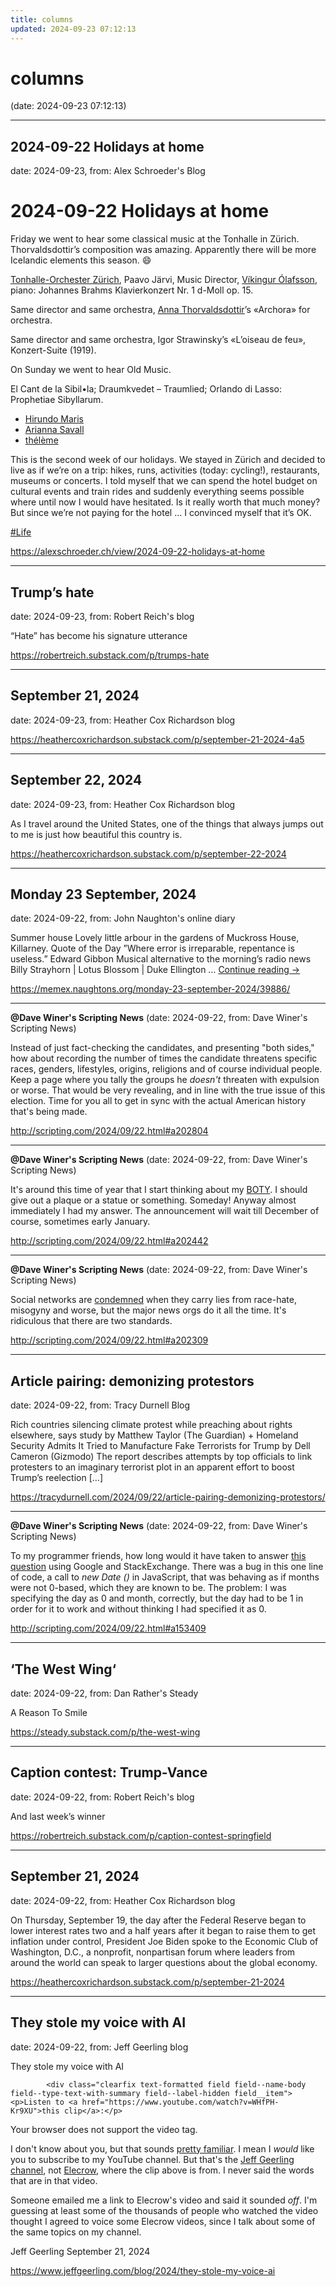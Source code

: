 ```yaml
---
title: columns
updated: 2024-09-23 07:12:13
---
```


# columns

(date: 2024-09-23 07:12:13)

---

## 2024-09-22 Holidays at home

date: 2024-09-23, from: Alex Schroeder's Blog

<h1 id="2024-09-22-holidays-at-home">2024-09-22 Holidays at home</h1>

<p>Friday we went to hear some classical music at the Tonhalle in Zürich. Thorvaldsdottir’s composition was amazing. Apparently there will be more Icelandic elements this season. 😄</p>

<p><a href="https://tonhalle-orchester.ch/">Tonhalle-Orchester Zürich</a>, Paavo Järvi, Music Director, <a href="https://www.vikingurolafsson.com/">Víkingur Ólafsson</a>, piano: Johannes Brahms Klavierkonzert Nr. 1 d-Moll op. 15.</p>

<p>Same director and same orchestra, <a href="https://www.annathorvalds.com/">Anna Thorvaldsdottir</a>’s «Archora» for orchestra.</p>

<p>Same director and same orchestra, Igor Strawinsky’s «L&rsquo;oiseau de feu», Konzert-Suite (1919).</p>

<p>On Sunday we went to hear Old Music.</p>

<p>El Cant de la Sibil•la;
Draumkvedet – Traumlied;
Orlando di Lasso:
Prophetiae Sibyllarum.</p>

<ul>
<li><a href="https://hirundomaris.com/">Hirundo Maris</a></li>
<li><a href="https://ariannasavall.com/">Arianna Savall</a></li>
<li><a href="https://ensembletheleme.com/">thélème</a></li>
</ul>

<p>This is the second week of our holidays. We stayed in Zürich and decided to live as if we’re on a trip: hikes, runs, activities (today: cycling!), restaurants, museums or concerts. I told myself that we can spend the hotel budget on cultural events and train rides and suddenly everything seems possible where until now I would have hesitated. Is it really worth that much money? But since we’re not paying for the hotel … I convinced myself that it’s OK.</p>

<p><a class="tag" href="/search/?q=%23Life">#Life</a></p> 

<https://alexschroeder.ch/view/2024-09-22-holidays-at-home>

---

## Trump’s hate

date: 2024-09-23, from: Robert Reich's blog

&#8220;Hate&#8221; has become his signature utterance 

<https://robertreich.substack.com/p/trumps-hate>

---

## September 21, 2024

date: 2024-09-23, from: Heather Cox Richardson blog

 

<https://heathercoxrichardson.substack.com/p/september-21-2024-4a5>

---

## September 22, 2024

date: 2024-09-23, from: Heather Cox Richardson blog

As I travel around the United States, one of the things that always jumps out to me is just how beautiful this country is. 

<https://heathercoxrichardson.substack.com/p/september-22-2024>

---

## Monday 23 September, 2024

date: 2024-09-22, from: John Naughton's online diary

Summer house Lovely little arbour in the gardens of Muckross House, Killarney. Quote of the Day ”Where error is irreparable, repentance is useless.” Edward Gibbon Musical alternative to the morning’s radio news Billy Strayhorn &#124; Lotus Blossom &#124; Duke Ellington &#8230; <a href="https://memex.naughtons.org/monday-23-september-2024/39886/">Continue reading <span class="meta-nav">&#8594;</span></a> 

<https://memex.naughtons.org/monday-23-september-2024/39886/>

---

**@Dave Winer's Scripting News** (date: 2024-09-22, from: Dave Winer's Scripting News)

Instead of just fact-checking the candidates, and presenting "both sides," how about recording the number of times the candidate threatens specific races, genders, lifestyles, origins, religions and of course individual people. Keep a page where you tally the groups he <i>doesn't</i> threaten with expulsion or worse. That would be very revealing, and in line with the true issue of this election. Time for you all to get in sync with the actual American history that's being made. 

<http://scripting.com/2024/09/22.html#a202804>

---

**@Dave Winer's Scripting News** (date: 2024-09-22, from: Dave Winer's Scripting News)

It's around this time of year that I start thinking about my <a href="https://www.google.com/search?q=site%3Ascripting.com+boty">BOTY</a>. I should give out a plaque or a statue or something. Someday! Anyway almost immediately I had my answer. The announcement will wait till December of course, sometimes early January. 

<http://scripting.com/2024/09/22.html#a202442>

---

**@Dave Winer's Scripting News** (date: 2024-09-22, from: Dave Winer's Scripting News)

Social networks are <a href="https://www.google.com/search?q=social+networks+race+hate">condemned</a> when they carry lies from race-hate, misogyny and worse, but the major news orgs do it all the time. It's ridiculous that there are two standards. 

<http://scripting.com/2024/09/22.html#a202309>

---

## Article pairing: demonizing protestors

date: 2024-09-22, from: Tracy Durnell Blog

Rich countries silencing climate protest while preaching about rights elsewhere, says study by Matthew Taylor (The Guardian) + Homeland Security Admits It Tried to Manufacture Fake Terrorists for Trump by Dell Cameron (Gizmodo) The report describes attempts by top officials to link protesters to an imaginary terrorist plot in an apparent effort to boost Trump’s reelection [&#8230;] 

<https://tracydurnell.com/2024/09/22/article-pairing-demonizing-protestors/>

---

**@Dave Winer's Scripting News** (date: 2024-09-22, from: Dave Winer's Scripting News)

To my programmer friends, how long would it have taken to answer <a href="https://chatgpt.com/share/66f038e3-7218-8012-a294-05bb7afa9b97">this question</a> using Google and StackExchange. There was a bug in this one line of code, a call to <i>new Date ()</i> in JavaScript, that was behaving as if months were not 0-based, which they are known to be. The problem: I was specifying the day as 0 and month, correctly, but the day had to be 1 in order for it to work and without thinking I had specified it as 0. 

<http://scripting.com/2024/09/22.html#a153409>

---

## ‘The West Wing‘

date: 2024-09-22, from: Dan Rather's Steady

A Reason To Smile 

<https://steady.substack.com/p/the-west-wing>

---

## Caption contest: Trump-Vance

date: 2024-09-22, from: Robert Reich's blog

And last week&#8217;s winner 

<https://robertreich.substack.com/p/caption-contest-springfield>

---

## September 21, 2024

date: 2024-09-22, from: Heather Cox Richardson blog

On Thursday, September 19, the day after the Federal Reserve began to lower interest rates two and a half years after it began to raise them to get inflation under control, President Joe Biden spoke to the Economic Club of Washington, D.C., a nonprofit, nonpartisan forum where leaders from around the world can speak to larger questions about the global economy. 

<https://heathercoxrichardson.substack.com/p/september-21-2024>

---

## They stole my voice with AI

date: 2024-09-22, from: Jeff Geerling blog

<span class="field field--name-title field--type-string field--label-hidden">They stole my voice with AI</span>

            <div class="clearfix text-formatted field field--name-body field--type-text-with-summary field--label-hidden field__item"><p>Listen to <a href="https://www.youtube.com/watch?v=WHfPH-Kr9XU">this clip</a>:</p>

<div>

  
  Your browser does not support the video tag.

</div>

<p>I don't know about you, but that sounds <a href="https://www.youtube.com/watch?v=UMofZIT9FcQ">pretty familiar</a>. I mean I <em>would</em> like you to subscribe to my YouTube channel. But that's the <a href="https://www.youtube.com/c/JeffGeerling">Jeff Geerling channel</a>, not <a href="https://www.youtube.com/watch?v=WHfPH-Kr9XU">Elecrow</a>, where the clip above is from. I never said the words that are in that video.</p>

<p>Someone emailed me a link to Elecrow's video and said it sounded <em>off</em>. I'm guessing at least some of the thousands of people who watched the video thought I agreed to voice some Elecrow videos, since I talk about some of the same topics on my channel.</p></div>
      <span class="field field--name-uid field--type-entity-reference field--label-hidden"><span>Jeff Geerling</span></span>
<span class="field field--name-created field--type-created field--label-hidden"><time datetime="2024-09-21T22:01:58-05:00" title="Saturday, September 21, 2024 - 22:01" class="datetime">September 21, 2024</time>
</span> 

<https://www.jeffgeerling.com/blog/2024/they-stole-my-voice-ai>


